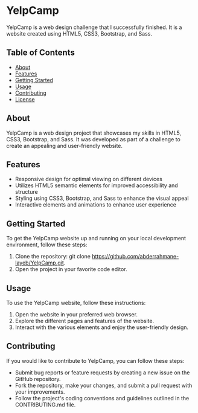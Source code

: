 # YelpCamp

YelpCamp is a web design challenge that I successfully finished. It is a website created using HTML5, CSS3, Bootstrap, and Sass.

## Table of Contents

- [About](#about)
- [Features](#features)
- [Getting Started](#getting-started)
- [Usage](#usage)
- [Contributing](#contributing)
- [License](#license)

## About

YelpCamp is a web design project that showcases my skills in HTML5, CSS3, Bootstrap, and Sass. It was developed as part of a challenge to create an appealing and user-friendly website.

## Features

- Responsive design for optimal viewing on different devices
- Utilizes HTML5 semantic elements for improved accessibility and structure
- Styling using CSS3, Bootstrap, and Sass to enhance the visual appeal
- Interactive elements and animations to enhance user experience

## Getting Started

To get the YelpCamp website up and running on your local development environment, follow these steps:

1. Clone the repository: git clone https://github.com/abderrahmane-layeb/YelpCamp.git.
2. Open the project in your favorite code editor.

## Usage

To use the YelpCamp website, follow these instructions:

1. Open the website in your preferred web browser.
2. Explore the different pages and features of the website.
3. Interact with the various elements and enjoy the user-friendly design.

## Contributing

If you would like to contribute to YelpCamp, you can follow these steps:

- Submit bug reports or feature requests by creating a new issue on the GitHub repository.
- Fork the repository, make your changes, and submit a pull request with your improvements.
- Follow the project's coding conventions and guidelines outlined in the CONTRIBUTING.md file.
